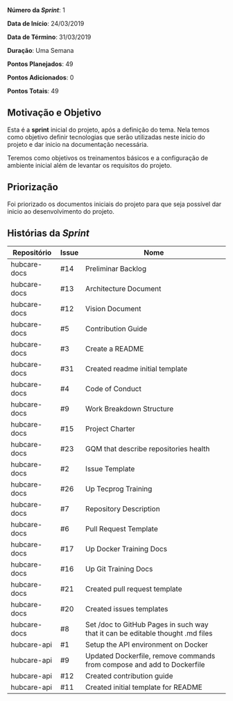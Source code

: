 **Número da _Sprint_**: 1

**Data de Início**: 24/03/2019

**Data de Término**: 31/03/2019

**Duração**: Uma Semana

**Pontos Planejados**: 49

**Pontos Adicionados**: 0

**Pontos Totais**: 49

## Motivação e Objetivo
Esta é a __sprint__ inicial do projeto, após a definição do tema. Nela temos como objetivo definir tecnologias que serão utilizadas neste inicio do projeto e dar inicio na documentação necessária.

Teremos como objetivos os treinamentos básicos e a configuração de ambiente inicial além de levantar os requisitos do projeto.

## Priorização
Foi priorizado os documentos iniciais do projeto para que seja possível dar inicio ao desenvolvimento do projeto.

## Histórias da _Sprint_

| Repositório|Issue|Nome|
| -----------|-----|----|
|hubcare-docs|#14| Preliminar Backlog|
|hubcare-docs|#13| Architecture Document| 
|hubcare-docs|#12| Vision Document|
|hubcare-docs|#5| Contribution Guide|
|hubcare-docs|#3| Create a README|
|hubcare-docs|#31| Created readme initial template|
|hubcare-docs|#4| Code of Conduct|
|hubcare-docs|#9| Work Breakdown Structure|
|hubcare-docs|#15| Project Charter|
|hubcare-docs|#23| GQM that describe repositories health|
|hubcare-docs|#2| Issue Template|
|hubcare-docs|#26| Up Tecprog Training|
|hubcare-docs|#7| Repository Description|
|hubcare-docs|#6| Pull Request Template|
|hubcare-docs|#17| Up Docker Training Docs| 
|hubcare-docs|#16| Up Git Training Docs|
|hubcare-docs|#21| Created pull request template|
|hubcare-docs|#20| Created issues templates|
|hubcare-docs|#8| Set /doc to GitHub Pages in such way that it can be editable thought .md files|
|hubcare-api|#1|Setup the API environment on Docker|
|hubcare-api|#9|Updated Dockerfile, remove commands from compose and add to Dockerfile|
|hubcare-api|#12|Created contribution guide|
|hubcare-api|#11|Created initial template for README|
